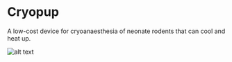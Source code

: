# Cryopup

A low-cost device for cryoanaesthesia of neonate rodents that can cool and heat up.

![alt text](https://github.com/FrancisCrickInstitute/Cold_Hot_Bed/blob/main/Data/Peltier%20main%20figure.png?raw=true)
